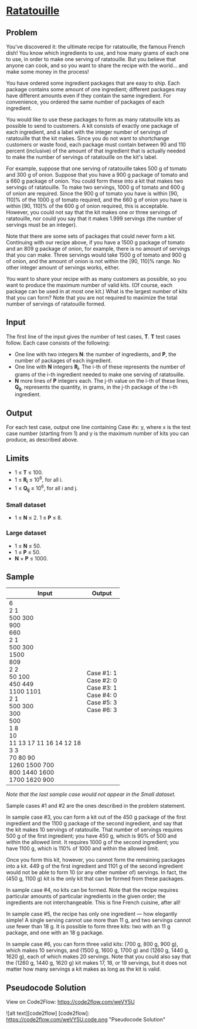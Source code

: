 # [Ratatouille](https://code.google.com/codejam/contest/5304486/dashboard#s=p1)

## Problem

You've discovered it: the ultimate recipe for ratatouille, the famous French dish! You know which ingredients to use, and how many grams of each one to use, in order to make one serving of ratatouille. But you believe that anyone can cook, and so you want to share the recipe with the world... and make some money in the process!

You have ordered some ingredient packages that are easy to ship. Each package contains some amount of one ingredient; different packages may have different amounts even if they contain the same ingredient. For convenience, you ordered the same number of packages of each ingredient.

You would like to use these packages to form as many ratatouille kits as possible to send to customers. A kit consists of exactly one package of each ingredient, and a label with the integer number of servings of ratatouille that the kit makes. Since you do not want to shortchange customers or waste food, each package must contain between 90 and 110 percent (inclusive) of the amount of that ingredient that is actually needed to make the number of servings of ratatouille on the kit's label.

For example, suppose that one serving of ratatouille takes 500 g of tomato and 300 g of onion. Suppose that you have a 900 g package of tomato and a 660 g package of onion. You could form these into a kit that makes two servings of ratatouille. To make two servings, 1000 g of tomato and 600 g of onion are required. Since the 900 g of tomato you have is within [90, 110]% of the 1000 g of tomato required, and the 660 g of onion you have is within [90, 110]% of the 600 g of onion required, this is acceptable. However, you could not say that the kit makes one or three servings of ratatouille, nor could you say that it makes 1.999 servings (the number of servings must be an integer).

Note that there are some sets of packages that could never form a kit. Continuing with our recipe above, if you have a 1500 g package of tomato and an 809 g package of onion, for example, there is no amount of servings that you can make. Three servings would take 1500 g of tomato and 900 g of onion, and the amount of onion is not within the [90, 110]% range. No other integer amount of servings works, either.

You want to share your recipe with as many customers as possible, so you want to produce the maximum number of valid kits. (Of course, each package can be used in at most one kit.) What is the largest number of kits that you can form? Note that you are not required to maximize the total number of servings of ratatouille formed.

## Input

The first line of the input gives the number of test cases, **T**. **T** test cases follow. Each case consists of the following:

* One line with two integers **N**: the number of ingredients, and **P**, the number of packages of each ingredient.
* One line with **N** integers **R<sub>i</sub>**. The i-th of these represents the number of grams of the i-th ingredient needed to make one serving of ratatouille.
* **N** more lines of **P** integers each. The j-th value on the i-th of these lines, **Q<sub>ij</sub>**, represents the quantity, in grams, in the j-th package of the i-th ingredient.

## Output

For each test case, output one line containing Case #x: y, where x is the test case number (starting from 1) and y is the maximum number of kits you can produce, as described above.

## Limits

* 1 ≤ **T** ≤ 100.
* 1 ≤ **R<sub>i</sub>** ≤ 10<sup>6</sup>, for all i.
* 1 ≤ **Q<sub>ij</sub>** ≤ 10<sup>6</sup>, for all i and j.

### Small dataset

* 1 ≤ **N** ≤ 2.
 1 ≤ **P** ≤ 8.

### Large dataset

* 1 ≤ **N** ≤ 50.
* 1 ≤ **P** ≤ 50.
* **N** × **P** ≤ 1000.

## Sample

|Input | Output|
|------|-------|
|6 <br />2 1 <br />500 300 <br />900 <br />660 <br />2 1 <br />500 300 <br />1500 <br />809<br />2 2 <br />50 100 <br />450 449 <br />1100 1101 <br />2 1 <br />500 300 <br />300 <br />500 <br />1 8 <br />10 <br />11 13 17 11 16 14 12 18 <br />3 3 <br />70 80 90 <br />1260 1500 700 <br />800 1440 1600 <br />1700 1620 900 | Case #1: 1 <br />Case #2: 0 <br />Case #3: 1 <br />Case #4: 0 <br />Case #5: 3 <br />Case #6: 3|

*Note that the last sample case would not appear in the Small dataset.*

Sample cases #1 and #2 are the ones described in the problem statement.

In sample case #3, you can form a kit out of the 450 g package of the first ingredient and the 1100 g package of the second ingredient, and say that the kit makes 10 servings of ratatouille. That number of servings requires 500 g of the first ingredient; you have 450 g, which is 90% of 500 and within the allowed limit. It requires 1000 g of the second ingredient; you have 1100 g, which is 110% of 1000 and within the allowed limit.

Once you form this kit, however, you cannot form the remaining packages into a kit. 449 g of the first ingredient and 1101 g of the second ingredient would not be able to form 10 (or any other number of) servings. In fact, the (450 g, 1100 g) kit is the only kit that can be formed from these packages.

In sample case #4, no kits can be formed. Note that the recipe requires particular amounts of particular ingredients in the given order; the ingredients are not interchangeable. This is fine French cuisine, after all!

In sample case #5, the recipe has only one ingredient — how elegantly simple! A single serving cannot use more than 11 g, and two servings cannot use fewer than 18 g. It is possible to form three kits: two with an 11 g package, and one with an 18 g package.

In sample case #6, you can form three valid kits: (700 g, 800 g, 900 g), which makes 10 servings, and (1500 g, 1600 g, 1700 g) and (1260 g, 1440 g, 1620 g), each of which makes 20 servings. Note that you could also say that the (1260 g, 1440 g, 1620 g) kit makes 17, 18, or 19 servings, but it does not matter how many servings a kit makes as long as the kit is valid.

## Pseudocode Solution

View on Code2Flow: https://code2flow.com/weVY5U

![alt text][code2flow]
[code2flow]: https://code2flow.com/weVY5U.code.png "Pseudocode Solution"

